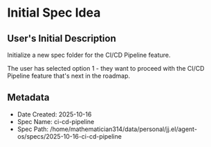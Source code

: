 # Initial Spec Idea

## User's Initial Description
Initialize a new spec folder for the CI/CD Pipeline feature.

The user has selected option 1 - they want to proceed with the CI/CD Pipeline feature that's next in the roadmap.

## Metadata
- Date Created: 2025-10-16
- Spec Name: ci-cd-pipeline
- Spec Path: /home/mathematician314/data/personal/jj.el/agent-os/specs/2025-10-16-ci-cd-pipeline
